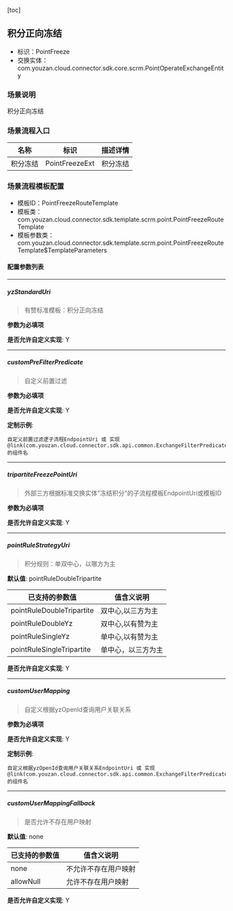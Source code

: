 [toc]

## 积分正向冻结
- 标识：PointFreeze
- 交换实体：com.youzan.cloud.connector.sdk.core.scrm.PointOperateExchangeEntity
### 场景说明
积分正向冻结
### 场景流程入口

名称 | 标识 | 描述详情
---|---|---
积分冻结 | PointFreezeExt | 积分冻结

### 场景流程模板配置
- 模板ID：PointFreezeRouteTemplate
- 模板类：com.youzan.cloud.connector.sdk.template.scrm.point.PointFreezeRouteTemplate
- 模板参数类：com.youzan.cloud.connector.sdk.template.scrm.point.PointFreezeRouteTemplate$TemplateParameters

#### 配置参数列表

---
##### yzStandardUri
> 有赞标准模板：积分正向冻结

**参数为必填项**


**是否允许自定义实现**: Y

---
##### customPreFilterPredicate
> 自定义前置过滤

**参数为必填项**


**是否允许自定义实现**: Y


**定制示例**:
```
自定义前置过滤逻子流程EndpointUri 或 实现@link(com.youzan.cloud.connector.sdk.api.common.ExchangeFilterPredicate)的组件名
```
---
##### tripartiteFreezePointUri
> 外部三方根据标准交换实体"冻结积分"的子流程模板EndpointUri或模板ID

**参数为必填项**


**是否允许自定义实现**: Y

---
##### pointRuleStrategyUri
> 积分规则：单双中心，以哪方为主

**默认值**: pointRuleDoubleTripartite

已支持的参数值 | 值含义说明
---|---
pointRuleDoubleTripartite | 双中心,以三方为主
pointRuleDoubleYz | 双中心,以有赞为主
pointRuleSingleYz | 单中心,以有赞为主
pointRuleSingleTripartite | 单中心，以三方为主

**是否允许自定义实现**: Y

---
##### customUserMapping
> 自定义根据yzOpenId查询用户关联关系

**参数为必填项**


**是否允许自定义实现**: Y


**定制示例**:
```
自定义根据yzOpenId查询用户关联关系EndpointUri 或 实现@link(com.youzan.cloud.connector.sdk.api.common.ExchangeFilterPredicate)的组件名
```
---
##### customUserMappingFallback
> 是否允许不存在用户映射

**默认值**: none

已支持的参数值 | 值含义说明
---|---
none | 不允许不存在用户映射
allowNull | 允许不存在用户映射

**是否允许自定义实现**: Y


